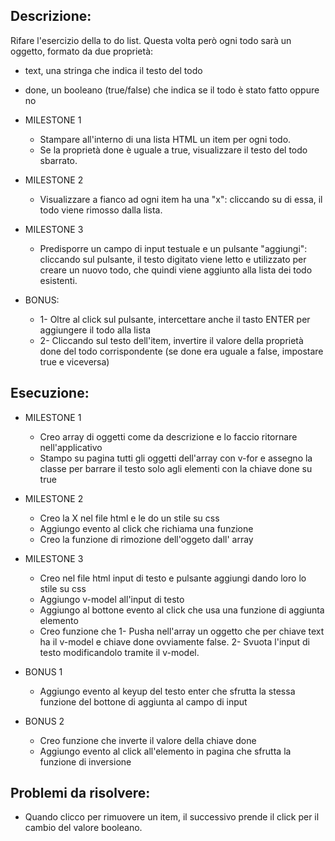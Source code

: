 ## Descrizione:
Rifare l'esercizio della to do list.
Questa volta però ogni todo sarà un oggetto, formato da due proprietà:
- text, una stringa che indica il testo del todo
- done, un booleano (true/false) che indica se il todo è stato fatto oppure no

- MILESTONE 1
    - Stampare all'interno di una lista HTML un item per ogni todo.
    - Se la proprietà done è uguale a true, visualizzare il testo del todo sbarrato.

- MILESTONE 2
    - Visualizzare a fianco ad ogni item ha una "x": cliccando su di essa, il todo viene rimosso dalla lista.

- MILESTONE 3
    - Predisporre un campo di input testuale e un pulsante "aggiungi": cliccando sul pulsante, il testo digitato viene letto e utilizzato per creare un nuovo todo, che quindi viene aggiunto alla lista dei todo esistenti.

- BONUS:
    - 1- Oltre al click sul pulsante, intercettare anche il tasto ENTER per aggiungere il todo alla lista
    - 2- Cliccando sul testo dell'item, invertire il valore della proprietà done del todo corrispondente (se done era uguale a false, impostare true e viceversa)


## Esecuzione:
- MILESTONE 1
    - Creo array di oggetti come da descrizione e lo faccio ritornare nell'applicativo
    - Stampo su pagina tutti gli oggetti dell'array con v-for e assegno la classe per barrare il testo solo agli elementi con la chiave done su true

- MILESTONE 2
    - Creo la X nel file html e le do un stile su css
    - Aggiungo evento al click che richiama una funzione
    - Creo la funzione di rimozione dell'oggeto dall' array


- MILESTONE 3
    - Creo nel file html input di testo e pulsante aggiungi dando loro lo stile su css
    - Aggiungo v-model all'input di testo 
    - Aggiungo al bottone evento al click che usa una funzione di aggiunta elemento
    - Creo funzione che 1- Pusha nell'array un oggetto che per chiave text ha il v-model e chiave done ovviamente false. 2- Svuota l'input di testo modificandolo tramite il v-model.

- BONUS 1
    - Aggiungo evento al keyup del testo enter che sfrutta la stessa funzione del bottone di aggiunta al campo di input

- BONUS 2
    - Creo funzione che inverte il valore della chiave done
    - Aggiungo evento al click all'elemento in pagina che sfrutta la funzione di inversione


## Problemi da risolvere:
- Quando clicco per rimuovere un item, il successivo prende il click per il cambio del valore booleano.
